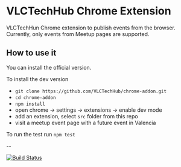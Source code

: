 # VLCTechHub Chrome Extension

VLCTechHun Chrome extension to publish events from the browser.
Currently, only events from Meetup pages are supported.

## How to use it

You can install the official version.

To install the dev version
 - `git clone https://github.com/VLCTechHub/chrome-addon.git`
 - `cd chrome-addon`
 - `npm install`
 - open chrome -> settings -> extensions -> enable dev mode
 - add an extension, select `src` folder from this repo
 - visit a meetup event page with a future event in Valencia 


To run the test run `npm test`

--

[![Build Status](https://travis-ci.org/VLCTechHub/chrome-addon.svg?branch=master)](https://travis-ci.org/VLCTechHub/chrome-addon)
